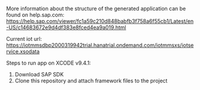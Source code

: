 More information about the structure of the generated application can be found on help.sap.com:
https://help.sap.com/viewer/fc1a59c210d848babfb3f758a6f55cb1/Latest/en-US/c14683672e9d4df383e8fced4ea9a019.html

Current iot url: https://iotmmsdbp2000319942trial.hanatrial.ondemand.com/iotmmsxs/iotservice.xsodata

Steps to run app on XCODE v9.4.1:
1. Download SAP SDK 
2. Clone this repository and attach framework files to the project 
